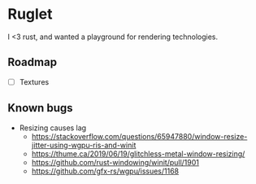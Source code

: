 # Ruglet

I <3 rust, and wanted a playground for rendering technologies.

## Roadmap

- [ ] Textures

## Known bugs

- Resizing causes lag
  - https://stackoverflow.com/questions/65947880/window-resize-jitter-using-wgpu-ris-and-winit
  - https://thume.ca/2019/06/19/glitchless-metal-window-resizing/
  - https://github.com/rust-windowing/winit/pull/1901
  - https://github.com/gfx-rs/wgpu/issues/1168

